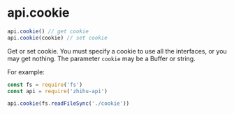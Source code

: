 # api.cookie

```javascript
api.cookie() // get cookie
api.cookie(cookie) // set cookie
```

Get or set cookie. You must specify a cookie to use all the interfaces, or you may get nothing. The parameter `cookie` may be a Buffer or string.

For example:

```javascript
const fs = require('fs')
const api = require('zhihu-api')

api.cookie(fs.readFileSync('./cookie'))
```

